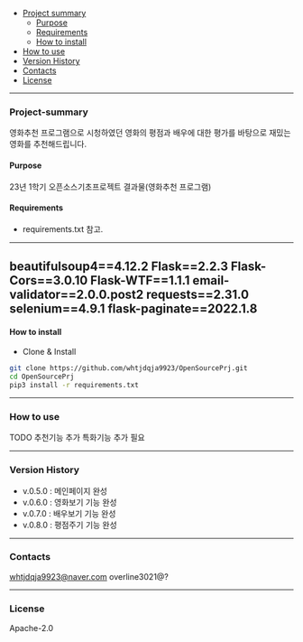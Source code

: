 - [Project summary](#Project-summary)
  - [Purpose](#purpose)
  - [Requirements](#requirements)
  - [How to install](#how-to-install)
- [How to use](#how-to-use)
- [Version History](#version-history)
- [Contacts](#contacts)
- [License](#license)

---

### Project-summary

영화추천 프로그램으로
시청하였던 영화의 평점과 배우에 대한 평가를 바탕으로
재밌는 영화를 추천해드립니다.

#### Purpose

23년 1학기 오픈소스기초프로젝트 결과물(영화추천 프로그램)

#### Requirements

* requirements.txt 참고.
---
beautifulsoup4==4.12.2
Flask==2.2.3
Flask-Cors==3.0.10
Flask-WTF==1.1.1
email-validator==2.0.0.post2
requests==2.31.0
selenium==4.9.1
flask-paginate==2022.1.8
---

#### How to install

* Clone & Install

```sh
git clone https://github.com/whtjdqja9923/OpenSourcePrj.git
cd OpenSourcePrj
pip3 install -r requirements.txt
```

---

### How to use

TODO
추천기능 추가
특화기능 추가 필요

---

### Version History

* v.0.5.0 : 메인페이지 완성
* v.0.6.0 : 영화보기 기능 완성
* v.0.7.0 : 배우보기 기능 완성
* v.0.8.0 : 평점주기 기능 완성

---

### Contacts

whtjdqja9923@naver.com
overline3021@?

---

### License

Apache-2.0

